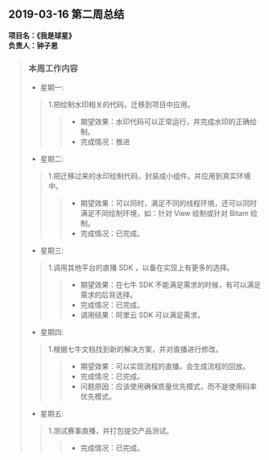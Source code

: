 ## 2019-03-16 第二周总结
**项目名：《我是球星》**  
**负责人：钟子恩**

> ### 本周工作内容
> 
> * 星期一:
> > 1.把绘制水印相关的代码，迁移到项目中应用。
> >> * 期望效果：水印代码可以正常运行，并完成水印的正确绘制。
> >> * 完成情况：推进
> 
> * 星期二:
> > 1.把迁移过来的水印绘制代码，封装成小组件。并应用到真实环境中。
> >> * 期望效果：可以同时，满足不同的线程环境，还可以同时满足不同绘制环境，如：针对 View 绘制或针对 Bitam 绘制。
> >> * 完成情况：已完成。
> 
> * 星期三:
> > 1.调用其他平台的直播 SDK ，以备在实现上有更多的选择。
> >> * 期望效果：在七牛 SDK 不能满足需求的时候，有可以满足需求的后背选择。
> >> * 完成情况：已完成。
> >> * 调用结果：阿里云 SDK 可以满足需求。
> 
> * 星期四:
> > 1.根据七牛文档找到新的解决方案，并对直播进行修改。
> >> * 期望效果：可以实现流程的直播，会生成流程的回放。
> >> * 完成情况：已完成。
> >> * 问题原因：应该使用确保质量优先模式，而不是使用码率优先模式。
> 
> * 星期五:
> > 1.测试赛事直播，并打包提交产品测试。
> >> * 完成情况：已完成。